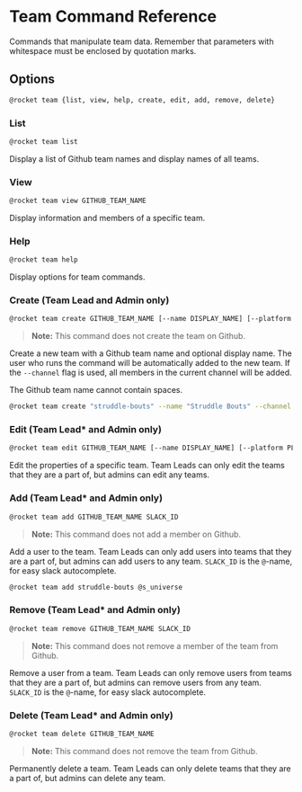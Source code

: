 # Team Command Reference

Commands that manipulate team data. Remember that parameters with whitespace
must be enclosed by quotation marks.

## Options

```sh
@rocket team {list, view, help, create, edit, add, remove, delete}
```

### List

```sh
@rocket team list
```

Display a list of Github team names and display names of all teams.

### View

```sh
@rocket team view GITHUB_TEAM_NAME
```

Display information and members of a specific team.

### Help

```sh
@rocket team help
```

Display options for team commands.

### Create (Team Lead and Admin only)

```sh
@rocket team create GITHUB_TEAM_NAME [--name DISPLAY_NAME] [--platform PLATFORM] [--channel]
```

> **Note:** This command does not create the team on Github.

Create a new team with a Github team name and optional display name. The user
who runs the command will be automatically added to the new team. If the
`--channel` flag is used, all members in the current channel will be added.

The Github team name cannot contain spaces.

```sh
@rocket team create "struddle-bouts" --name "Struddle Bouts" --channel
```

### Edit (Team Lead\* and Admin only)

```sh
@rocket team edit GITHUB_TEAM_NAME [--name DISPLAY_NAME] [--platform PLATFORM]
```

Edit the properties of a specific team. Team Leads can only edit the teams that
they are a part of, but admins can edit any teams.

### Add (Team Lead\* and Admin only)

```sh
@rocket team add GITHUB_TEAM_NAME SLACK_ID
```

> **Note:** This command does not add a member on Github.

Add a user to the team. Team Leads can only add users into teams that they are a
part of, but admins can add users to any team. `SLACK_ID` is the `@`-name, for
easy slack autocomplete.

```sh
@rocket team add struddle-bouts @s_universe
```

### Remove (Team Lead\* and Admin only)

```sh
@rocket team remove GITHUB_TEAM_NAME SLACK_ID
```

> **Note:** This command does not remove a member of the team from Github.

Remove a user from a team. Team Leads can only remove users from teams that they
are a part of, but admins can remove users from any team. `SLACK_ID` is the
`@`-name, for easy slack autocomplete.

### Delete (Team Lead\* and Admin only)

```sh
@rocket team delete GITHUB_TEAM_NAME
```

> **Note:** This command does not remove the team from Github.

Permanently delete a team. Team Leads can only delete teams that they are a part
of, but admins can delete any team.
